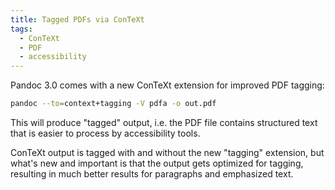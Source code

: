 ```yaml
---
title: Tagged PDFs via ConTeXt
tags:
  - ConTeXt
  - PDF
  - accessibility
---
```


Pandoc 3.0 comes with a new ConTeXt extension for improved PDF tagging:

``` bash
pandoc --to=context+tagging -V pdfa -o out.pdf
```

This will produce "tagged" output, i.e. the PDF file contains structured
text that is easier to process by accessibility tools.

ConTeXt output is tagged with and without the new "tagging" extension,
but what's new and important is that the output gets optimized for
tagging, resulting in much better results for paragraphs and emphasized
text.
